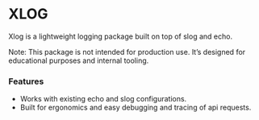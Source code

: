 # XLOG

Xlog is a lightweight logging package built on top of slog and echo.

Note: This package is not intended for production use. It’s designed for educational purposes and internal tooling.

### Features

- Works with existing echo and slog configurations.
- Built for ergonomics and easy debugging and tracing of api requests.
